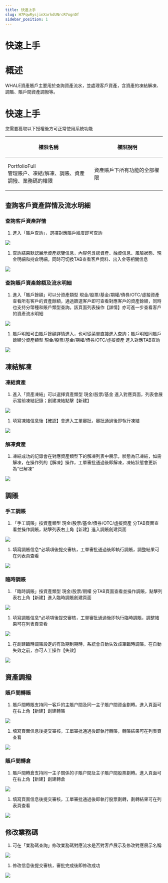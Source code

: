 ```yaml
---
title: 快速上手
slug: H7PqwRysjinXarkdUNrcR7ognDf
sidebar_position: 1
---
```



# 快速上手

# 概述

WHALE資產賬戶主要用於查詢資產流水，並處理客戶資產，含資產的凍結解凍、調賬、賬戶間資產調撥等。

# 快速上手

您需要獲取以下授權後方可正常使用系統功能

<table header_row="1">
<colgroup>
<col width="380"/>
<col width="346"/>
</colgroup>
<thead>
<tr><th><p>權限名稱</p></th><th><p>權限說明</p></th></tr>
</thead>
<tbody>
<tr><td><p>PortfolioFull<br/>管理賬户、凍結/解凍、調賬、資產調撥、業務碼的權限</p></td><td><p>資產賬戶下所有功能的全部權限</p></td></tr>
</tbody>
</table>

## 查詢客戶資產詳情及流水明細

### 查詢客戶資產詳情

1. 進入「賬戶查詢」，選擇對應賬戶維度即可查詢

<img src="/assets/NRpZbFMTwoXQsixRllLcv4aJnpg.png" src-width="2860" src-height="1292" align="center"/>

1. 查詢結果默認展示資產總覽信息，內容包含總資產、融資信息、風險狀態、現金明細和持倉明細。同時可切換TAB查看客戶資料、出入金等相關信息

<img src="/assets/VQ53b8u9boTJn2xqtCbcHw10nfd.png" src-width="3302" src-height="1634" align="center"/>

### 查詢賬戶資產餘額及流水明細

1. 進入「賬戶餘額」可以分資產類型 現金/股票/基金/期權/債券/OTC/虛擬資產 查看所有客戶的資產餘額，通過篩選客戶即可查看對應客戶的資產餘額，同時也支持分幣種和賬戶類型查詢。該頁面列表操作【詳情】亦可進一步查看客戶的資產流水明細

<img src="/assets/HdnrbjYKbogjR6xWGRgcJgd0nJb.png" src-width="3800" src-height="1585" align="center"/>

1. 賬戶明細可由賬戶餘額詳情進入，也可從菜單直接進入查詢；賬戶明細同賬戶餘額分資產類型 現金/股票/基金/期權/債券/OTC/虛擬資產 進入對應TAB查詢

<img src="/assets/QZz2bfqMhoKdXExl6QJcLfphnTg.png" src-width="3722" src-height="1304" align="center"/>

## 凍結解凍

### 凍結資產

1. 進入「資產凍結」可以選擇資產類型 現金/股票/基金 進入對應頁面，列表會展示當前凍結記錄；創建凍結點擊【新建】

<img src="/assets/Qr5Hb60bRoMIrvxrg23c6fjen0d.png" src-width="3732" src-height="1310" align="center"/>

1. 填寫凍結信息後【確認】會進入工單審批，審批通過後即執行凍結

<img src="/assets/DDPdbHpLAoRmgux8lhFcySIen8c.png" src-width="3308" src-height="1630" align="center"/>

### 解凍資產

1. 凍結成功的記錄會在對應資產類型下的解凍列表中展示，狀態為已凍結，如需解凍，在操作列的【解凍】操作，工單審批通過後即解凍，凍結狀態會更新為“已解凍”

<img src="/assets/BCssbD8yWoGpWMxzLcrcYx8mnJh.png" src-width="3814" src-height="1400" align="center"/>

## 調賬

### 手工調賬

1. 「手工調賬」按資產類型 現金/股票/基金/債券/OTC/虛擬資產 分TAB頁面查看並操作調賬，點擊列表右上角【新建】進入調賬創建頁面

<img src="/assets/FhCvbkiepo5AOcxi7g3cVh5hn7g.png" src-width="3754" src-height="1306" align="center"/>

1. 填寫調賬信息*必填項後提交審核，工單審批通過後即執行調賬，調整結果可在列表頁查看

<img src="/assets/R9h0bEa4OoZjc2xNBllclFMtnve.png" src-width="3318" src-height="1640" align="center"/>

### 臨時調賬

1. 「臨時調賬」按資產類型 現金/股票/期權 分TAB頁面查看並操作調賬，點擊列表右上角【新建】進入臨時調賬創建頁面

<img src="/assets/A2bsbhIKCozboexrQq9c5jb6nWc.png" src-width="3754" src-height="1312" align="center"/>

1. 填寫調賬信息*必填項後提交審核，工單審批通過後即執行臨時調賬，調整結果可在列表頁查看

<img src="/assets/SFL2bBNmcoGrfvxXA0Achd9Gneb.png" src-width="3316" src-height="1638" align="center"/>

1. 在創建臨時調賬設定的有效期到期時，系統會自動失效該筆臨時調賬。在自動失效之前，亦可人工操作【失效】

<img src="/assets/XMn2bzBIZomTghxTYrQc494CnQf.png" src-width="3298" src-height="1194" align="center"/>

## 資產調撥

### 賬戶間轉賬

1. 賬戶間轉賬支持同一客戶的主賬户間及同一主子賬户間資金劃轉。進入頁面可在右上角【新建】創建轉賬

<img src="/assets/S7HHbQF80oBLhRx6XkKcEofmnnw.png" src-width="3839" src-height="1368" align="center"/>

1. 填寫頁面信息後提交審核，工單審批通過後即執行轉賬，轉賬結果可在列表頁查看

<img src="/assets/Kx24b0kFmoAWJ6xCsmGcZ4sMn9e.png" src-width="3328" src-height="1624" align="center"/>

### 賬戶間轉倉

1. 賬戶間轉倉支持同一主子關係的子賬户間及主子賬户間股票劃轉。進入頁面可在右上角【新建】創建轉倉

<img src="/assets/Xa1HbzVnVoeLeNxdcWSckfMZn8f.png" src-width="3738" src-height="1276" align="center"/>

1. 填寫頁面信息後提交審核，工單審批通過後即執行股票劃轉，劃轉結果可在列表頁查看

<img src="/assets/LF5SbnozVoRxbEx7giYcuo9OnOb.png" src-width="3334" src-height="1630" align="center"/>

## 修改業務碼

1. 可在「業務碼查詢」修改業務碼對應流水是否對客戶展示及修改對應展示名稱

<img src="/assets/ON8bbpnG6ogmagx91S8c47fdnTe.png" src-width="3734" src-height="1284" align="center"/>

1. 修改信息後提交審核，審批完成後即修改成功

<img src="/assets/CcGhbU8lMoVaW0x3KVMcTjXknKg.png" src-width="3306" src-height="1626" align="center"/>

### 
### 
